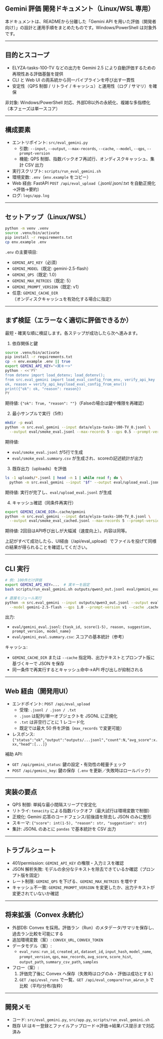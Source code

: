 ## Gemini 評価 開発ドキュメント（Linux/WSL 専用）

本ドキュメントは、READMEから分離した「Gemini API を用いた評価（開発者向け）」の設計と運用手順をまとめたものです。Windows/PowerShell は対象外です。

---

## 目的とスコープ
- ELYZA-tasks-100-TV などの出力を Gemini 2.5 により自動評価するための再現性ある評価基盤を提供
- CLI と Web UI の両系統から同一パイプラインを呼び出す一貫性
- 安定性（QPS 制御 / リトライ / キャッシュ）と運用性（ログ / サマリ）を確保

非対象: Windows/PowerShell 対応、外部DB以外の永続化、複雑な多指標化（本フェーズは単一スコア）

---

## 構成要素
- エントリポイント: `src/eval_gemini.py`
  - 引数: `--input`, `--output`, `--max-records`, `--cache`, `--model`, `--qps`, `--prompt-version`
  - 機能: QPS 制御、指数バックオフ再試行、オンディスクキャッシュ、集計 CSV 出力
- 実行スクリプト: `scripts/run_eval_gemini.sh`
- 環境変数: `.env`（`env.example` をコピー）
- Web 経由: FastAPI `POST /api/eval_upload`（.jsonl/.json/.txt を自動正規化→評価→要約）
- ログ: `logs/app.log`

---

## セットアップ（Linux/WSL）
```bash
python -m venv .venv
source .venv/bin/activate
pip install -r requirements.txt
cp env.example .env
```

`.env` の主要項目:
- `GEMINI_API_KEY`（必須）
- `GEMINI_MODEL`（既定: gemini-2.5-flash）
- `GEMINI_QPS`（既定: 1.0）
- `GEMINI_MAX_RETRIES`（既定: 5）
- `GEMINI_PROMPT_VERSION`（既定: v1）
- 任意: `GEMINI_CACHE_DIR`（オンディスクキャッシュを有効化する場合に指定）

---

## まず検証（エラーなく適切に評価できるか）
最短・確実な順に検証します。各ステップが成功したら次へ進みます。

1) 依存関係と鍵
```bash
source .venv/bin/activate
pip install -r requirements.txt
cp -n env.example .env || true
export GEMINI_API_KEY="<実キー>"
python - <<'PY'
from dotenv import load_dotenv; load_dotenv();
from src.eval_gemini import load_eval_config_from_env, verify_api_key
ok, reason = verify_api_key(load_eval_config_from_env())
print({"ok": ok, "reason": reason})
PY
```
期待値: `{"ok": True, "reason": ""}`（Falseの場合は鍵や権限を再確認）

2) 最小サンプルで実行（5件）
```bash
mkdir -p eval
python -m src.eval_gemini --input data/elyza-tasks-100-TV_0.jsonl \
  --output eval/smoke_eval.jsonl --max-records 5 --qps 0.5 --prompt-version v1
```
期待値:
- `eval/smoke_eval.jsonl` が5行で生成
- `eval/smoke_eval.summary.csv` が生成され、scoreの記述統計が出力

3) 既存出力（uploads）を評価
```bash
ls -1 uploads/*.jsonl | head -n 1 | while read f; do \
  python -m src.eval_gemini --input "$f" --output eval/upload_eval.jsonl --max-records 5; done
```
期待値: 実行が完了し、`eval/upload_eval.jsonl` が生成

4) キャッシュ確認（同条件再実行）
```bash
export GEMINI_CACHE_DIR=.cache/gemini
python -m src.eval_gemini --input data/elyza-tasks-100-TV_0.jsonl \
  --output eval/smoke_eval_cached.jsonl --max-records 5 --prompt-version v1
```
期待値: 2回目はAPI呼び出しが大幅減（速度向上）。内容は同等。

上記がすべて成功したら、UI経由（/api/eval_upload）でファイルを投げて同様の結果が得られることを確認してください。

---

## CLI 実行
```bash
# 例: 100件だけ評価
export GEMINI_API_KEY=...  # 実キーを設定
bash scripts/run_eval_gemini.sh outputs/qwen3_out.jsonl eval/gemini_eval.jsonl 100

# 直接モジュール実行
python -m src.eval_gemini --input outputs/qwen3_out.jsonl --output eval/gemini_eval.jsonl --max-records 100 \
  --model gemini-2.5-flash --qps 1.0 --prompt-version v1 --cache .cache/gemini
```

出力:
- `eval/gemini_eval.jsonl`: `{task_id, score(1-5), reason, suggestion, prompt_version, model_name}`
- `eval/gemini_eval.summary.csv`: スコアの基本統計（参考）

キャッシュ:
- `GEMINI_CACHE_DIR` または `--cache` 指定時、出力テキストとプロンプト版に基づくキーで JSON を保存
- 同一条件で再実行するとキャッシュ命中→API 呼び出しが抑制される

---

## Web 経由（開発用UI）
- エンドポイント: `POST /api/eval_upload`
  - 受理: `.jsonl / .json / .txt`
  - `.json` は配列/単一オブジェクトを JSONL に正規化
  - `.txt` は非空行ごとに 1 レコード化
  - 既定では最大 50 件を評価（`max_records` で変更可能）
- レスポンス: `{"status":"ok","output":"outputs/...jsonl","count":N,"avg_score":x.xx,"head":[...]}`

補助 API:
- `GET /api/gemini_status`: 鍵の設定・有効性の軽量チェック
- `POST /api/gemini_key`: 鍵の保存（`.env` を更新／失敗時はロールバック）

---

## 実装の要点
- QPS 制御: 単純な最小間隔スリープで安定化
- リトライ: `tenacity` による指数バックオフ（最大試行は環境変数で制御）
- 正規化: Gemini 応答のコードフェンス/前後語を除去し JSON のみに整形
- スキーマ: `{"score": int(1-5), "reason": str, "suggestion": str}`
- 集計: JSONL のあとに `pandas` で基本統計を CSV 出力

---

## トラブルシュート
- 401/permission: `GEMINI_API_KEY` の権限・入力ミスを確認
- JSON 解析失敗: モデルの余分なテキストを除去できているか確認（プロンプト版を固定）
- レート制限: `GEMINI_QPS` を下げる、`GEMINI_MAX_RETRIES` を増やす
- キャッシュ不一致: `GEMINI_PROMPT_VERSION` を変更したか、出力テキストが変更されていないか確認

---

## 将来拡張（Convex 永続化）
- 外部DB: Convex を採用。評価ラン（Run）のメタデータ/サマリを保存し、過去ラン比較を可能にする
- 追加環境変数（案）: `CONVEX_URL`, `CONVEX_TOKEN`
- データモデル（案）:
  - `eval_runs`: `run_id`, `created_at`, `dataset_id`, `input_hash`, `model_name`, `prompt_version`, `qps`, `max_records`, `avg_score`, `score_hist`, `output_path`, `summary_csv_path`, `samples`
- フロー（案）:
  1) 評価完了後に Convex へ保存（失敗時はログのみ・評価は成功とする）
  2) `GET /api/eval_runs` で一覧、`GET /api/eval_compare?run_a&run_b` で比較（平均/分布/抜粋）

---

## 開発メモ
- コード: `src/eval_gemini.py`, `src/app.py`, `scripts/run_eval_gemini.sh`
- 既存 UI はキー登録とファイルアップロード→評価→結果パス提示まで対応済み



